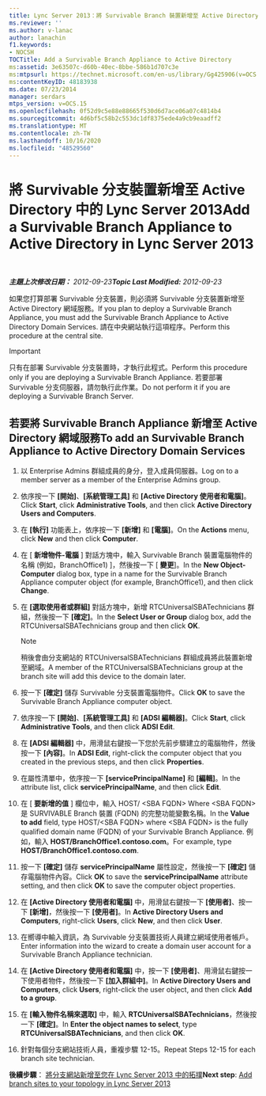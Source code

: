 ```yaml
---
title: Lync Server 2013：將 Survivable Branch 裝置新增至 Active Directory
ms.reviewer: ''
ms.author: v-lanac
author: lanachin
f1.keywords:
- NOCSH
TOCTitle: Add a Survivable Branch Appliance to Active Directory
ms:assetid: 3e63507c-d60b-40ec-8bbe-586b1d707c3e
ms:mtpsurl: https://technet.microsoft.com/en-us/library/Gg425906(v=OCS.15)
ms:contentKeyID: 48183938
ms.date: 07/23/2014
manager: serdars
mtps_version: v=OCS.15
ms.openlocfilehash: 0f52d9c5e88e88665f530d6d7ace06a07c4814b4
ms.sourcegitcommit: 4d6bf5c58b2c553dc1df8375ede4a9cb9eaadff2
ms.translationtype: MT
ms.contentlocale: zh-TW
ms.lasthandoff: 10/16/2020
ms.locfileid: "48529560"
---
```

# <a name="add-a-survivable-branch-appliance-to-active-directory-in-lync-server-2013"></a><span data-ttu-id="26317-102">將 Survivable 分支裝置新增至 Active Directory 中的 Lync Server 2013</span><span class="sxs-lookup"><span data-stu-id="26317-102">Add a Survivable Branch Appliance to Active Directory in Lync Server 2013</span></span>

<div data-xmlns="http://www.w3.org/1999/xhtml">

<div class="topic" data-xmlns="http://www.w3.org/1999/xhtml" data-msxsl="urn:schemas-microsoft-com:xslt" data-cs="https://msdn.microsoft.com/">

<div data-asp="https://msdn2.microsoft.com/asp">



</div>

<div id="mainSection">

<div id="mainBody">

<span> </span>

<span data-ttu-id="26317-103">_**主題上次修改日期：** 2012-09-23_</span><span class="sxs-lookup"><span data-stu-id="26317-103">_**Topic Last Modified:** 2012-09-23_</span></span>

<span data-ttu-id="26317-104">如果您打算部署 Survivable 分支裝置，則必須將 Survivable 分支裝置新增至 Active Directory 網域服務。</span><span class="sxs-lookup"><span data-stu-id="26317-104">If you plan to deploy a Survivable Branch Appliance, you must add the Survivable Branch Appliance to Active Directory Domain Services.</span></span> <span data-ttu-id="26317-105">請在中央網站執行這項程序。</span><span class="sxs-lookup"><span data-stu-id="26317-105">Perform this procedure at the central site.</span></span>

<div>


> [!IMPORTANT]  
> <span data-ttu-id="26317-106">只有在部署 Survivable 分支裝置時，才執行此程式。</span><span class="sxs-lookup"><span data-stu-id="26317-106">Perform this procedure only if you are deploying a Survivable Branch Appliance.</span></span> <span data-ttu-id="26317-107">若要部署 Survivable 分支伺服器，請勿執行此作業。</span><span class="sxs-lookup"><span data-stu-id="26317-107">Do not perform it if you are deploying a Survivable Branch Server.</span></span>



</div>

<div>

## <a name="to-add-an-survivable-branch-appliance-to-active-directory-domain-services"></a><span data-ttu-id="26317-108">若要將 Survivable Branch Appliance 新增至 Active Directory 網域服務</span><span class="sxs-lookup"><span data-stu-id="26317-108">To add an Survivable Branch Appliance to Active Directory Domain Services</span></span>

1.  <span data-ttu-id="26317-109">以 Enterprise Admins 群組成員的身分，登入成員伺服器。</span><span class="sxs-lookup"><span data-stu-id="26317-109">Log on to a member server as a member of the Enterprise Admins group.</span></span>

2.  <span data-ttu-id="26317-110">依序按一下 **[開始]**、**[系統管理工具]** 和 **[Active Directory 使用者和電腦]**。</span><span class="sxs-lookup"><span data-stu-id="26317-110">Click **Start**, click **Administrative Tools**, and then click **Active Directory Users and Computers**.</span></span>

3.  <span data-ttu-id="26317-111">在 **[執行]** 功能表上，依序按一下 **[新增]** 和 **[電腦]**。</span><span class="sxs-lookup"><span data-stu-id="26317-111">On the **Actions** menu, click **New** and then click **Computer**.</span></span>

4.  <span data-ttu-id="26317-112">在 [ **新增物件-電腦** ] 對話方塊中，輸入 Survivable Branch 裝置電腦物件的名稱 (例如，BranchOffice1) ]，然後按一下 [ **變更**]。</span><span class="sxs-lookup"><span data-stu-id="26317-112">In the **New Object-Computer** dialog box, type in a name for the Survivable Branch Appliance computer object (for example, BranchOffice1), and then click **Change**.</span></span>

5.  <span data-ttu-id="26317-113">在 **[選取使用者或群組]** 對話方塊中，新增 RTCUniversalSBATechnicians 群組，然後按一下 **[確定]**。</span><span class="sxs-lookup"><span data-stu-id="26317-113">In the **Select User or Group** dialog box, add the RTCUniversalSBATechnicians group and then click **OK**.</span></span>
    
    <div>
    

    > [!NOTE]  
    > <span data-ttu-id="26317-114">稍後會由分支網站的 RTCUniversalSBATechnicians 群組成員將此裝置新增至網域。</span><span class="sxs-lookup"><span data-stu-id="26317-114">A member of the RTCUniversalSBATechnicians group at the branch site will add this device to the domain later.</span></span>

    
    </div>

6.  <span data-ttu-id="26317-115">按一下 **[確定]** 儲存 Survivable 分支裝置電腦物件。</span><span class="sxs-lookup"><span data-stu-id="26317-115">Click **OK** to save the Survivable Branch Appliance computer object.</span></span>

7.  <span data-ttu-id="26317-116">依序按一下 **[開始]**、**[系統管理工具]** 和 **[ADSI 編輯器]**。</span><span class="sxs-lookup"><span data-stu-id="26317-116">Click **Start**, click **Administrative Tools**, and then click **ADSI Edit**.</span></span>

8.  <span data-ttu-id="26317-117">在 **[ADSI 編輯器]** 中，用滑鼠右鍵按一下您於先前步驟建立的電腦物件，然後按一下 **[內容]**。</span><span class="sxs-lookup"><span data-stu-id="26317-117">In **ADSI Edit**, right-click the computer object that you created in the previous steps, and then click **Properties**.</span></span>

9.  <span data-ttu-id="26317-118">在屬性清單中，依序按一下 **[servicePrincipalName]** 和 **[編輯]**。</span><span class="sxs-lookup"><span data-stu-id="26317-118">In the attribute list, click **servicePrincipalName**, and then click **Edit**.</span></span>

10. <span data-ttu-id="26317-119">在 [ **要新增的值** ] 欄位中，輸入 HOST/ \<SBA FQDN\> Where \<SBA FQDN\> 是 SURVIVABLE Branch 裝置 (FQDN) 的完整功能變數名稱。</span><span class="sxs-lookup"><span data-stu-id="26317-119">In the **Value to add** field, type HOST/\<SBA FQDN\> where \<SBA FQDN\> is the fully qualified domain name (FQDN) of your Survivable Branch Appliance.</span></span> <span data-ttu-id="26317-120">例如，輸入 **HOST/BranchOffice1.contoso.com**。</span><span class="sxs-lookup"><span data-stu-id="26317-120">For example, type **HOST/BranchOffice1.contoso.com**.</span></span>

11. <span data-ttu-id="26317-121">按一下 **[確定]** 儲存 **servicePrincipalName** 屬性設定，然後按一下 **[確定]** 儲存電腦物件內容。</span><span class="sxs-lookup"><span data-stu-id="26317-121">Click **OK** to save the **servicePrincipalName** attribute setting, and then click **OK** to save the computer object properties.</span></span>

12. <span data-ttu-id="26317-122">在 **[Active Directory 使用者和電腦]** 中，用滑鼠右鍵按一下 **[使用者]**、按一下 **[新增]**，然後按一下 **[使用者]**。</span><span class="sxs-lookup"><span data-stu-id="26317-122">In **Active Directory Users and Computers**, right-click **Users**, click **New**, and then click **User**.</span></span>

13. <span data-ttu-id="26317-123">在嚮導中輸入資訊，為 Survivable 分支裝置技術人員建立網域使用者帳戶。</span><span class="sxs-lookup"><span data-stu-id="26317-123">Enter information into the wizard to create a domain user account for a Survivable Branch Appliance technician.</span></span>

14. <span data-ttu-id="26317-124">在 **[Active Directory 使用者和電腦]** 中，按一下 **[使用者]**、用滑鼠右鍵按一下使用者物件，然後按一下 **[加入群組中]**。</span><span class="sxs-lookup"><span data-stu-id="26317-124">In **Active Directory Users and Computers**, click **Users**, right-click the user object, and then click **Add to a group**.</span></span>

15. <span data-ttu-id="26317-125">在 **[輸入物件名稱來選取]** 中，輸入 **RTCUniversalSBATechnicians**，然後按一下 **[確定]**。</span><span class="sxs-lookup"><span data-stu-id="26317-125">In **Enter the object names to select**, type **RTCUniversalSBATechnicians**, and then click **OK**.</span></span>

16. <span data-ttu-id="26317-126">針對每個分支網站技術人員，重複步驟 12-15。</span><span class="sxs-lookup"><span data-stu-id="26317-126">Repeat Steps 12-15 for each branch site technician.</span></span>

<span data-ttu-id="26317-127">**後續步驟**： [將分支網站新增至您在 Lync Server 2013 中的拓撲](lync-server-2013-add-branch-sites-to-your-topology.md)</span><span class="sxs-lookup"><span data-stu-id="26317-127">**Next step**: [Add branch sites to your topology in Lync Server 2013](lync-server-2013-add-branch-sites-to-your-topology.md)</span></span>

</div>

</div>

<span> </span>

</div>

</div>

</div>

